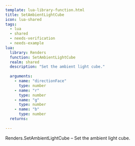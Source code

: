 ```yaml
---
template: lua-library-function.html
title: SetAmbientLightCube
icon: lua-shared
tags:
  - lua
  - shared
  - needs-verification
  - needs-example
lua:
  library: Renders
  function: SetAmbientLightCube
  realm: shared
  description: "Set the ambient light cube."
  
  arguments:
    - name: "directionFace"
      type: number
    - name: "r"
      type: number
    - name: "g"
      type: number
    - name: "b"
      type: number
  returns:
    
---
```


<div class="lua__search__keywords">
Renders.SetAmbientLightCube &#x2013; Set the ambient light cube.
</div>
